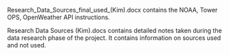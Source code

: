 
Research_Data_Sources_final_used_(Kim).docx contains the NOAA, Tower OPS, OpenWeather API instructions.

Research Data Sources (Kim).docs contains detailed notes taken during the data research phase of the project.  It contains information on sources used and not used.
